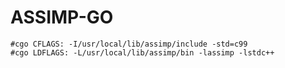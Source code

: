 ASSIMP-GO
=========

```
#cgo CFLAGS: -I/usr/local/lib/assimp/include -std=c99
#cgo LDFLAGS: -L/usr/local/lib/assimp/bin -lassimp -lstdc++
```